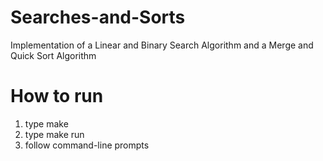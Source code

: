 # Searches-and-Sorts
 Implementation of a Linear and Binary Search Algorithm and a Merge and Quick Sort Algorithm

# How to run
 1. type make
 2. type make run
 3. follow command-line prompts

